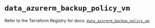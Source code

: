 # `data_azurerm_backup_policy_vm`

Refer to the Terraform Registry for docs: [`data_azurerm_backup_policy_vm`](https://registry.terraform.io/providers/hashicorp/azurerm/4.1.0/docs/data-sources/backup_policy_vm).
